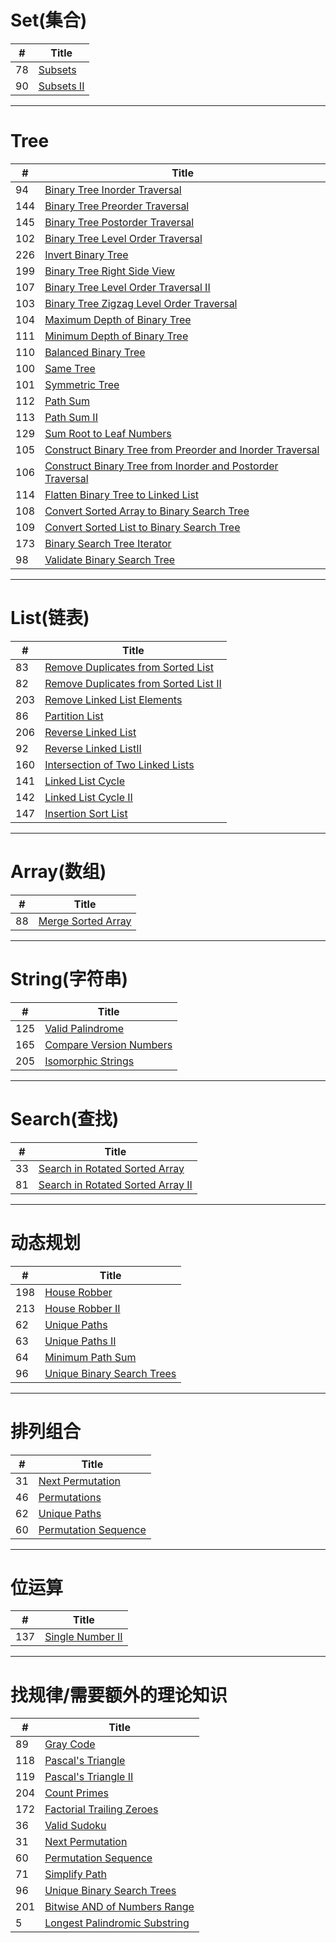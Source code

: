 # Set(集合) 
| # | Title |
|---|-------|
| 78 |[Subsets](https://leetcode.com/problems/subsets/)|
| 90 |[Subsets II](https://leetcode.com/problems/subsets-ii/)|
***
# Tree
| # | Title |
|---|-------|
| 94 |[Binary Tree Inorder Traversal](https://leetcode.com/problems/binary-tree-inorder-traversal/)|
| 144 |[Binary Tree Preorder Traversal](https://leetcode.com/problems/binary-tree-preorder-traversal/)|
| 145 |[Binary Tree Postorder Traversal](https://leetcode.com/problems/binary-tree-postorder-traversal/)|
| 102 |[Binary Tree Level Order Traversal](https://leetcode.com/problems/binary-tree-level-order-traversal/)|
| 226 |[Invert Binary Tree](https://leetcode.com/problems/invert-binary-tree/)|
| 199 |[Binary Tree Right Side View](https://leetcode.com/problems/binary-tree-right-side-view/)|
| 107 |[Binary Tree Level Order Traversal II](https://leetcode.com/problems/binary-tree-level-order-traversal-ii/)|
| 103 |[Binary Tree Zigzag Level Order Traversal](https://leetcode.com/problems/binary-tree-zigzag-level-order-traversal/)|
| 104 |[Maximum Depth of Binary Tree](https://leetcode.com/problems/maximum-depth-of-binary-tree/)|
| 111 |[Minimum Depth of Binary Tree](https://leetcode.com/problems/minimum-depth-of-binary-tree/)|
| 110 |[Balanced Binary Tree](https://leetcode.com/problems/balanced-binary-tree/)|
| 100 |[Same Tree](https://leetcode.com/problems/same-tree/)|
| 101 |[Symmetric Tree](https://leetcode.com/problems/symmetric-tree/)|
| 112 |[Path Sum](https://leetcode.com/problems/path-sum/)|
| 113 |[Path Sum II](https://leetcode.com/problems/path-sum-ii/)|
| 129 |[Sum Root to Leaf Numbers](https://leetcode.com/problems/sum-root-to-leaf-numbers/)|
| 105 |[Construct Binary Tree from Preorder and Inorder Traversal](https://leetcode.com/problems/construct-binary-tree-from-preorder-and-inorder-traversal/)|
| 106 |[Construct Binary Tree from Inorder and Postorder Traversal](https://leetcode.com/problems/construct-binary-tree-from-inorder-and-postorder-traversal/)|
| 114 |[Flatten Binary Tree to Linked List](https://leetcode.com/problems/flatten-binary-tree-to-linked-list/)|
| 108 |[Convert Sorted Array to Binary Search Tree](https://leetcode.com/problems/convert-sorted-array-to-binary-search-tree/)|
| 109 |[Convert Sorted List to Binary Search Tree](https://leetcode.com/problems/convert-sorted-list-to-binary-search-tree/)|
| 173 |[Binary Search Tree Iterator](https://leetcode.com/problems/binary-search-tree-iterator/)|
| 98  |[Validate Binary Search Tree](https://leetcode.com/problems/validate-binary-search-tree/)|
***
# List(链表)
| # | Title |
|---|-------|
| 83 |[Remove Duplicates from Sorted List](https://leetcode.com/problems/remove-duplicates-from-sorted-list/)|
| 82 |[Remove Duplicates from Sorted List II](https://leetcode.com/problems/remove-duplicates-from-sorted-list-ii/)|
| 203 |[Remove Linked List Elements](https://leetcode.com/problems/remove-linked-list-elements/)|
| 86 |[Partition List](https://leetcode.com/problems/partition-list/)|
| 206 |[Reverse Linked List](https://leetcode.com/problems/reverse-linked-list/)|
| 92  |[Reverse Linked ListII](https://leetcode.com/problems/reverse-linked-list-ii/)|
| 160 |[Intersection of Two Linked Lists](https://leetcode.com/problems/intersection-of-two-linked-lists/)|
| 141 |[Linked List Cycle](https://leetcode.com/problems/linked-list-cycle/)|
| 142 |[Linked List Cycle II](https://leetcode.com/problems/linked-list-cycle-ii/)|
| 147 |[Insertion Sort List](https://leetcode.com/problems/insertion-sort-list/)|
***
# Array(数组)
| # | Title |
|---|-------|
| 88 |[Merge Sorted Array](https://leetcode.com/problems/merge-sorted-array/)|
*** 
# String(字符串)
| # | Title |
|---|-------|
| 125 |[Valid Palindrome](https://leetcode.com/problems/valid-palindrome/)|
| 165 |[Compare Version Numbers](https://leetcode.com/problems/compare-version-numbers/)|
| 205 |[Isomorphic Strings](https://leetcode.com/problems/isomorphic-strings/)|
***
# Search(查找)
| # | Title |
|---|-------|
| 33 |[Search in Rotated Sorted Array](https://leetcode.com/problems/search-in-rotated-sorted-array/)|
| 81 |[Search in Rotated Sorted Array II](https://leetcode.com/problems/search-in-rotated-sorted-array-ii/)|
***
# 动态规划
| # | Title |
|---|-------|
| 198 |[House Robber](https://leetcode.com/problems/house-robber/)|
| 213 |[House Robber II](https://leetcode.com/problems/house-robber-ii/)|
| 62  |[Unique Paths](https://leetcode.com/problems/unique-paths/)|
| 63  |[Unique Paths II](https://leetcode.com/problems/unique-paths-ii/)|
| 64  |[Minimum Path Sum](https://leetcode.com/problems/minimum-path-sum/)|
| 96  |[Unique Binary Search Trees](https://leetcode.com/problems/unique-binary-search-trees/)|
***
# 排列组合
| # | Title |
|---|-------|
| 31  |[Next Permutation](https://leetcode.com/problems/next-permutation/)|
| 46  |[Permutations](https://leetcode.com/problems/permutations/)|
| 62  |[Unique Paths](https://leetcode.com/problems/unique-paths/)|
| 60  |[Permutation Sequence](https://leetcode.com/problems/permutation-sequence/)|
***
# 位运算
| # | Title |
|---|-------|
| 137 |[Single Number II](https://leetcode.com/problems/single-number-ii/)|
***
# 找规律/需要额外的理论知识
| # | Title |
|---|-------|
| 89 |[Gray Code](https://leetcode.com/problems/gray-code/)|
| 118 |[Pascal's Triangle](https://leetcode.com/problems/pascals-triangle/)|
| 119 |[Pascal's Triangle II](https://leetcode.com/problems/pascals-triangle-ii/)|
| 204 |[Count Primes](https://leetcode.com/problems/count-primes/)|
| 172 |[Factorial Trailing Zeroes](https://leetcode.com/problems/factorial-trailing-zeroes/)|
| 36  |[Valid Sudoku](https://leetcode.com/problems/valid-sudoku/)|
| 31  |[Next Permutation](https://leetcode.com/problems/next-permutation/)|
| 60  |[Permutation Sequence](https://leetcode.com/problems/permutation-sequence/)|
| 71  |[Simplify Path](https://leetcode.com/problems/simplify-path/)|
| 96  |[Unique Binary Search Trees](https://leetcode.com/problems/unique-binary-search-trees/)|
| 201 |[Bitwise AND of Numbers Range](https://leetcode.com/problems/bitwise-and-of-numbers-range/)|
|  5  |[Longest Palindromic Substring](https://leetcode.com/problems/longest-palindromic-substring/)|